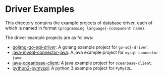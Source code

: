 # Driver Examples

This directory contains the example projects of database driver, each of which is named in format `{programming language}-{component name}`.

The driver example projects are as follows:

- [golang-go-sql-driver](golang-go-sql-driver): A golang example project for `go-sql-driver`.
- [java-mysql-connector-java](java-mysql-connector-java): A java example project for `mysql-connector-java`.
- [java-oceanbase-client](java-oceanbase-client): A java example project for `oceanbase-client`.
- [python3-pymysql](python3-pymysql): A python 3 example project for `PyMySQL`.
